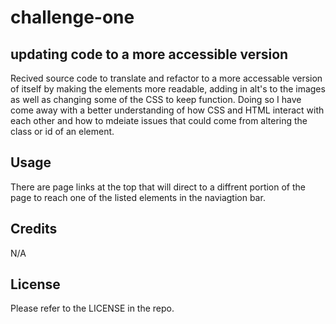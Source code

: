 # challenge-one

## updating code to a more accessible version 

Recived source code to translate and refactor to a more accessable version of itself by making the elements more readable, adding in alt's to the images as well as changing some of the CSS to keep function. Doing so I have come away with a better understanding of how CSS and HTML interact with each other and how to mdeiate issues that could come from altering the class or id of an element.

## Usage

There are page links at the top that will direct to a diffrent portion of the page to reach one of the listed elements in the naviagtion bar.

## Credits

N/A

## License

Please refer to the LICENSE in the repo.